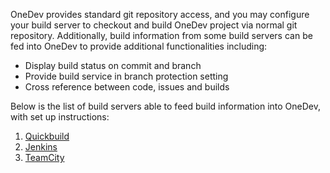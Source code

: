 OneDev provides standard git repository access, and you may configure your build server to checkout and build OneDev project via normal git repository. 
Additionally, build information from some build servers can be fed into OneDev to provide additional functionalities including:
* Display build status on commit and branch
* Provide build service in branch protection setting
* Cross reference between code, issues and builds

Below is the list of build servers able to feed build information into OneDev, with set up instructions:

1. [Quickbuild](Quickbuild)
2. [Jenkins](Jenkins)
3. [TeamCity](Teamcity)
